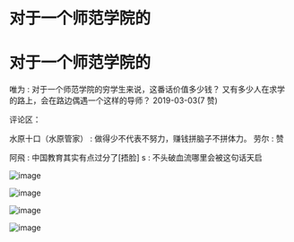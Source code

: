 # 对于一个师范学院的

# 对于一个师范学院的

唯为 : 对于一个师范学院的穷学生来说，这番话价值多少钱？ 又有多少人在求学的路上，会在路边偶遇一个这样的导师？ 2019-03-03(7 赞)

评论区：

水原十口（水原管家） : 做得少不代表不努力，赚钱拼脑子不拼体力。 劳尔 : 赞

阿飛 : 中国教育其实有点过分了[捂脸] s : 不头破血流哪里会被这句话天启

![image](img/Image_236.png)

![image](img/Image_237.png)

![image](img/Image_238.png)

![image](img/Image_239.png)